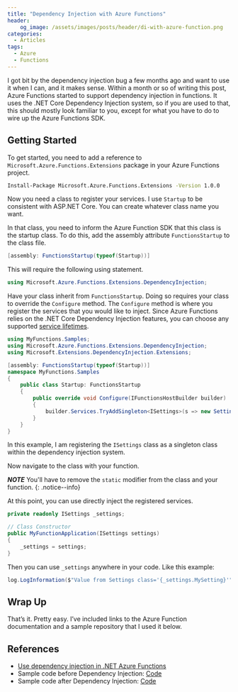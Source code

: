 ```yaml
---
title: "Dependency Injection with Azure Functions"
header:
    og_image: /assets/images/posts/header/di-with-azure-function.png
categories:
  - Articles
tags:
  - Azure
  - Functions
---
```

I got bit by the dependency injection bug a few months ago and want to use it when I can, and it makes sense. Within a month or so of writing this post, Azure Functions started to support dependency injection in functions. It uses the .NET Core Dependency Injection system, so if you are used to that, this should mostly look familiar to you, except for what you have to do to wire up the Azure Functions SDK.

## Getting Started

To get started, you need to add a reference to `Microsoft.Azure.Functions.Extensions` package in your Azure Functions project.

```bash
Install-Package Microsoft.Azure.Functions.Extensions -Version 1.0.0
```

Now you need a class to register your services.  I use `Startup` to be consistent with ASP.NET Core.  You can create whatever class name you want.  

In that class, you need to inform the Azure Function SDK that this class is the startup class. To do this, add the assembly attribute `FunctionsStartup` to the class file.

```csharp
[assembly: FunctionsStartup(typeof(Startup))]
```

This will require the following using statement.

```csharp
using Microsoft.Azure.Functions.Extensions.DependencyInjection;
```

Have your class inherit from `FunctionsStartup`. Doing so requires your class to override the `Configure` method. The `Configure` method is where you register the services that you would like to inject. Since Azure Functions relies on the .NET Core Dependency Injection features, you can choose any supported [service lifetimes](https://docs.microsoft.com/en-us/azure/azure-functions/functions-dotnet-dependency-injection?WT.mc_id=DOP-MVP-4024623#service-lifetimes).

```csharp
using MyFunctions.Samples;
using Microsoft.Azure.Functions.Extensions.DependencyInjection;
using Microsoft.Extensions.DependencyInjection.Extensions;

[assembly: FunctionsStartup(typeof(Startup))]
namespace MyFunctions.Samples
{
    public class Startup: FunctionsStartup
    {
        public override void Configure(IFunctionsHostBuilder builder)
        {
            builder.Services.TryAddSingleton<ISettings>(s => new Settings());
        }
    }
}
```

In this example, I am registering the `ISettings` class as a singleton class within the dependency injection system.

Now navigate to the class with your function.

***NOTE*** You'll have to remove the `static` modifier from the class and your function.
{: .notice--info}

At this point, you can use directly inject the registered services.

```csharp
private readonly ISettings _settings;

// Class Constructor
public MyFunctionApplication(ISettings settings)
{
    _settings = settings;
}
```

Then you can use `_settings` anywhere in your code. Like this example:

```csharp
log.LogInformation($"Value from Settings class='{_settings.MySetting}'");
```

## Wrap Up

That’s it. Pretty easy. I’ve included links to the Azure Function documentation and a sample repository that I used it below.

## References

* [Use dependency injection in .NET Azure Functions](https://docs.microsoft.com/en-us/azure/azure-functions/functions-dotnet-dependency-injection?WT.mc_id=DOP-MVP-4024623)
* Sample code before Dependency Injection: [Code](https://github.com/jguadagno/Contacts/blob/28349f06d2ead5282381895feb975b2b1d6a4171/src/Contacts.Functions.ThumbnailCreator/CreateThumbnailImage.cs)
* Sample code after Dependency Injection: [Code](https://github.com/jguadagno/Contacts/blob/main/src/Contacts.Functions.ThumbnailCreator/CreateThumbnailImage.cs)